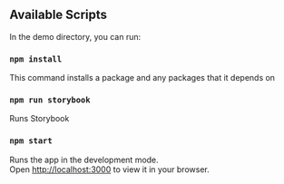 ## Available Scripts
In the demo directory, you can run:


### `npm install`
This command installs a package and any packages that it depends on

### `npm run storybook`
Runs Storybook


### `npm start`

Runs the app in the development mode.\
Open [http://localhost:3000](http://localhost:3000) to view it in your browser.

